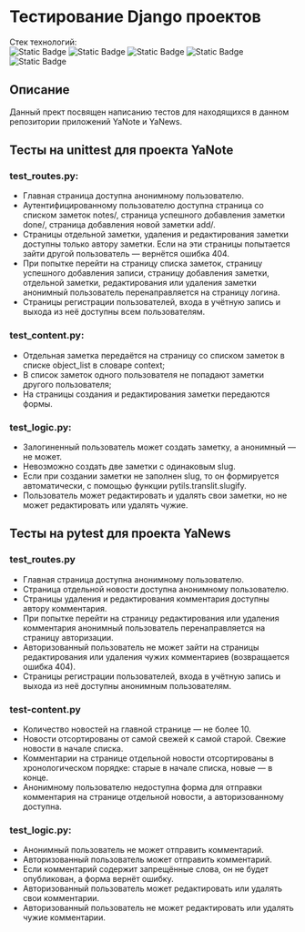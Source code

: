 # Тестирование Django проектов
Стек технологий:<br>
![Static Badge](https://img.shields.io/badge/unittest-yellow?style=for-the-badge)
![Static Badge](https://img.shields.io/badge/pytest_7.1.3-yellow?style=for-the-badge)
![Static Badge](https://img.shields.io/badge/python_3.9+-yellow?style=for-the-badge)
![Static Badge](https://img.shields.io/badge/Pytest_django_4.5.2-yellow?style=for-the-badge)
![Static Badge](https://img.shields.io/badge/Django_3.2.15-yellow?style=for-the-badge)

## Описание
Данный прект посвящен написанию тестов для находящихся в данном репозитории приложений YaNote и YaNews.

## Тесты на unittest для проекта YaNote
### test_routes.py:
- Главная страница доступна анонимному пользователю.
- Аутентифицированному пользователю доступна страница со списком заметок notes/, страница успешного добавления заметки done/, страница добавления новой заметки add/.
- Страницы отдельной заметки, удаления и редактирования заметки доступны только автору заметки. Если на эти страницы попытается зайти другой пользователь — вернётся ошибка 404.
- При попытке перейти на страницу списка заметок, страницу успешного добавления записи, страницу добавления заметки, отдельной заметки, редактирования или удаления заметки анонимный пользователь перенаправляется на страницу логина.
- Страницы регистрации пользователей, входа в учётную запись и выхода из неё доступны всем пользователям.
### test_content.py:
- Отдельная заметка передаётся на страницу со списком заметок в списке object_list в словаре context;
- В список заметок одного пользователя не попадают заметки другого пользователя;
- На страницы создания и редактирования заметки передаются формы.
### test_logic.py:
- Залогиненный пользователь может создать заметку, а анонимный — не может.
- Невозможно создать две заметки с одинаковым slug.
- Если при создании заметки не заполнен slug, то он формируется автоматически, с помощью функции pytils.translit.slugify.
- Пользователь может редактировать и удалять свои заметки, но не может редактировать или удалять чужие.
## Тесты на pytest для проекта YaNews
### test_routes.py
- Главная страница доступна анонимному пользователю.
- Страница отдельной новости доступна анонимному пользователю.
- Страницы удаления и редактирования комментария доступны автору комментария.
- При попытке перейти на страницу редактирования или удаления комментария анонимный пользователь перенаправляется на страницу авторизации.
- Авторизованный пользователь не может зайти на страницы редактирования или удаления чужих комментариев (возвращается ошибка 404).
- Страницы регистрации пользователей, входа в учётную запись и выхода из неё доступны анонимным пользователям.
  
### test-content.py
- Количество новостей на главной странице — не более 10.
- Новости отсортированы от самой свежей к самой старой. Свежие новости в начале списка.
- Комментарии на странице отдельной новости отсортированы в хронологическом порядке: старые в начале списка, новые — в конце.
- Анонимному пользователю недоступна форма для отправки комментария на странице отдельной новости, а авторизованному доступна.

### test_logic.py:
- Анонимный пользователь не может отправить комментарий.
- Авторизованный пользователь может отправить комментарий.
- Если комментарий содержит запрещённые слова, он не будет опубликован, а форма вернёт ошибку.
- Авторизованный пользователь может редактировать или удалять свои комментарии.
- Авторизованный пользователь не может редактировать или удалять чужие комментарии.
